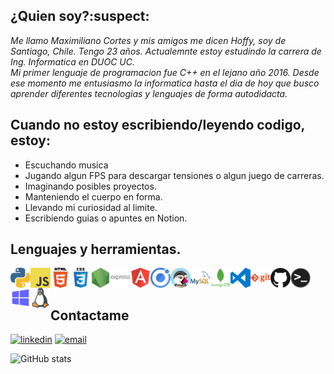 ## ¿Quien soy?:suspect:
_Me llamo Maximiliano Cortes y mis amigos me dicen Hoffy, soy de Santiago, Chile. Tengo 23 años. Actualemnte estoy estudindo la carrera de Ing. Informatica en DUOC UC. <br> Mi primer lenguaje de programacion fue C++ en el lejano año 2016. Desde ese momento me entusiasmo la informatica hasta el dia de hoy que busco aprender diferentes tecnologias y lenguajes de forma autodidacta._
<br>

## Cuando no estoy escribiendo/leyendo codigo, estoy:
- Escuchando musica 
- Jugando algun FPS para descargar tensiones o algun juego de carreras.
- Imaginando posibles proyectos.
- Manteniendo el cuerpo en forma.
- Llevando mi curiosidad al limite.
- Escribiendo guias o apuntes en Notion.
## Lenguajes y herramientas.
<!-- Pyton -->
<img align="left" alt="Python" width="32px" src="./icons/python.png" />

<!-- JS -->
<img align="left" alt="JavaScript" width="32px" src="https://raw.githubusercontent.com/github/explore/80688e429a7d4ef2fca1e82350fe8e3517d3494d/topics/javascript/javascript.png" />

<!-- HTML5 -->
<img align="left" alt="HTML5" width="32px" src="https://raw.githubusercontent.com/github/explore/80688e429a7d4ef2fca1e82350fe8e3517d3494d/topics/html/html.png" />

<!-- CSS -->
<img align="left" alt="CSS3" width="32px" src="https://raw.githubusercontent.com/github/explore/80688e429a7d4ef2fca1e82350fe8e3517d3494d/topics/css/css.png" />

<!-- Node.js -->
<img align="left" alt="Node.js" width="32px" src="https://raw.githubusercontent.com/github/explore/80688e429a7d4ef2fca1e82350fe8e3517d3494d/topics/nodejs/nodejs.png" />

<!-- Express -->
<img align="left" alt="Express" width="32px" src="./icons/express.png">

<!-- Angular -->
<img align="left" alt="angular" width="32px" src="./icons/angular.png">

<!-- Ionic -->
<img align="left" alt="ionic" width="32px" src="./icons/ionic.png">

<!-- Prestashop -->
<img align="left" alt="prestashop" width="32px" src="./icons/prestashop.png">


<!-- MySQL -->
<img align="left" alt="MySQL" width="32px" src="./icons/mysql.png" />

<!-- MongoDB -->
<img align="left" alt="MongoDB" width="32px" src="./icons/mongodb.png" />

<!-- VSCode -->
<img align="left" alt="Visual Studio Code" width="32px" src="./icons/visual-studio-code.png" />

<!-- Git -->
<img align="left" alt="Git" width="32px" src="./icons/git.png" />

<!-- GitHub -->
<img align="left" alt="GitHub" width="32px" src="https://raw.githubusercontent.com/github/explore/78df643247d429f6cc873026c0622819ad797942/topics/github/github.png" />

<!-- Terminal -->
<img align="left" alt="Terminal" width="32px" src="https://raw.githubusercontent.com/github/explore/80688e429a7d4ef2fca1e82350fe8e3517d3494d/topics/terminal/terminal.png" />

<!-- Windows -->
<img align="left" alt="windows" width="32px" src="./icons/windows.png">

<!-- Linux -->
<img align="left" alt="linux" width="32px" src="./icons/linux.png">

<br></br>

## Contactame
<a href="https://www.linkedin.com/in/maximiliano-cortes-4b73ba1b8/"><img src="https://img.icons8.com/color/96/000000/linkedin.png" alt="linkedin" width="70px"/></a>
<a href="mailto:max.cortes.f@gmail.com"><img src="https://img.icons8.com/color/96/000000/gmail.png" alt="email" width="70px"/></a>

![GitHub stats](https://github-readme-stats.vercel.app/api?username=Hoffy0&theme=dark&show_icons=true)

<!--
**Hoffy0/Hoffy0** is a ✨ _special_ ✨ repository because its `README.md` (this file) appears on your GitHub profile.

![GitHub stats](https://github-readme-stats.vercel.app/api?username=Hoffy0&theme=dark&show_icons=true)

Here are some ideas to get you started:

- 🔭 I’m currently working on ...
- 🌱 I’m currently learning ...
- 👯 I’m looking to collaborate on ...
- 🤔 I’m looking for help with ...
- 💬 Ask me about ...
- 📫 How to reach me: ...
- 😄 Pronouns: ...
- ⚡ Fun fact: ...
-->

